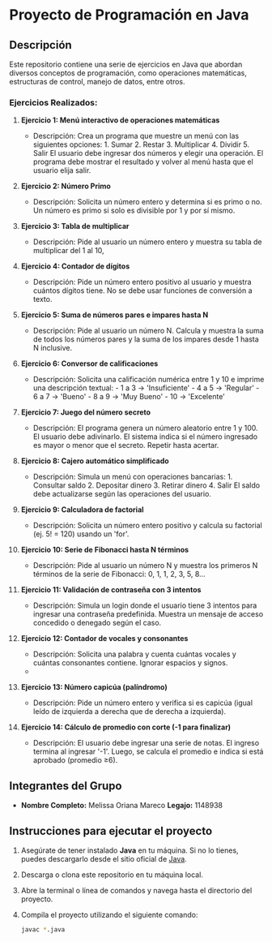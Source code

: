 # Proyecto de Programación en Java

## Descripción

Este repositorio contiene una serie de ejercicios en Java que abordan diversos conceptos de programación, como operaciones matemáticas, estructuras de control, manejo de datos, entre otros.

### Ejercicios Realizados:

1. **Ejercicio 1: Menú interactivo de operaciones matemáticas**
   - Descripción: Crea un programa que muestre un menú con las siguientes opciones: 1. Sumar 2. Restar 3. Multiplicar 4. Dividir 5. Salir El usuario debe ingresar dos números y elegir una operación. El programa debe mostrar el resultado y volver al menú hasta que el usuario elija salir.

2. **Ejercicio 2: Número Primo**
   - Descripción: Solicita un número entero y determina si es primo o no. Un número es primo si solo es divisible por 1 y por sí mismo.

3. **Ejercicio 3: Tabla de multiplicar**
   - Descripción: Pide al usuario un número entero y muestra su tabla de multiplicar del 1 al 10,

4. **Ejercicio 4: Contador de dígitos**
   - Descripción: Pide un número entero positivo al usuario y muestra cuántos dígitos tiene. No se debe usar funciones de conversión a texto.

5. **Ejercicio 5: Suma de números pares e impares hasta N**
   - Descripción: Pide al usuario un número N. Calcula y muestra la suma de todos los números pares y la suma de los impares desde 1 hasta N inclusive.

6. **Ejercicio 6: Conversor de calificaciones**
   - Descripción: Solicita una calificación numérica entre 1 y 10 e imprime una descripción textual: - 1 a 3 → 'Insuficiente' - 4 a 5 → 'Regular' - 6 a 7 → 'Bueno' - 8 a 9 → 'Muy Bueno' - 10 → 'Excelente'

7. **Ejercicio 7: Juego del número secreto**
   - Descripción: El programa genera un número aleatorio entre 1 y 100. El usuario debe adivinarlo. El sistema indica si el número ingresado es mayor o menor que el secreto. Repetir hasta acertar.

8. **Ejercicio 8: Cajero automático simplificado**
   - Descripción: Simula un menú con operaciones bancarias: 1. Consultar saldo 2. Depositar dinero 3. Retirar dinero 4. Salir El saldo debe actualizarse según las operaciones del usuario.

9. **Ejercicio 9: Calculadora de factorial**
   - Descripción: Solicita un número entero positivo y calcula su factorial (ej. 5! = 120) usando un 'for'.

10. **Ejercicio 10: Serie de Fibonacci hasta N términos**
    - Descripción: Pide al usuario un número N y muestra los primeros N términos de la serie de Fibonacci: 0, 1, 1, 2, 3, 5, 8...

11. **Ejercicio 11: Validación de contraseña con 3 intentos**
    - Descripción: Simula un login donde el usuario tiene 3 intentos para ingresar una contraseña predefinida. Muestra un mensaje de acceso concedido o denegado según el caso.

12. **Ejercicio 12: Contador de vocales y consonantes**
    - Descripción: Solicita una palabra y cuenta cuántas vocales y cuántas consonantes contiene. Ignorar espacios y signos.
    - 
13. **Ejercicio 13: Número capicúa (palíndromo)**
    - Descripción: Pide un número entero y verifica si es capicúa (igual leído de izquierda a derecha que de derecha a izquierda).

14. **Ejercicio 14: Cálculo de promedio con corte (-1 para finalizar)**
    - Descripción: El usuario debe ingresar una serie de notas. El ingreso termina al ingresar '-1'. Luego, se calcula el promedio e indica si está aprobado (promedio ≥6).

## Integrantes del Grupo

- **Nombre Completo:** Melissa Oriana Mareco
  **Legajo:** 1148938

## Instrucciones para ejecutar el proyecto

1. Asegúrate de tener instalado **Java** en tu máquina. Si no lo tienes, puedes descargarlo desde el sitio oficial de [Java](https://www.oracle.com/java/technologies/javase-jdk11-downloads.html).
2. Descarga o clona este repositorio en tu máquina local.
3. Abre la terminal o línea de comandos y navega hasta el directorio del proyecto.
4. Compila el proyecto utilizando el siguiente comando:

   ```bash
   javac *.java
